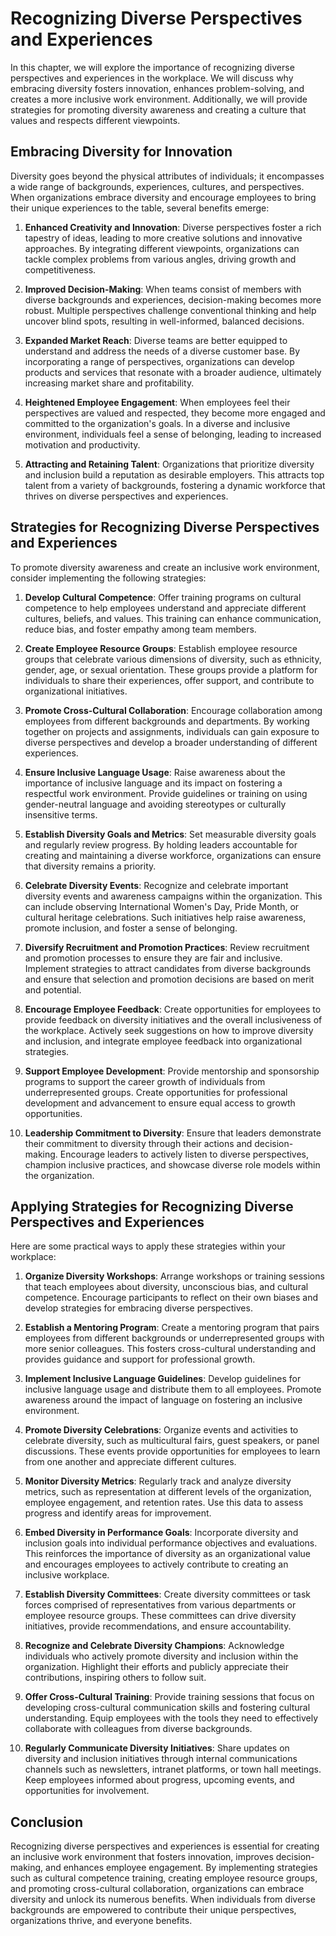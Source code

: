# Recognizing Diverse Perspectives and Experiences

In this chapter, we will explore the importance of recognizing diverse perspectives and experiences in the workplace. We will discuss why embracing diversity fosters innovation, enhances problem-solving, and creates a more inclusive work environment. Additionally, we will provide strategies for promoting diversity awareness and creating a culture that values and respects different viewpoints.

## Embracing Diversity for Innovation

Diversity goes beyond the physical attributes of individuals; it encompasses a wide range of backgrounds, experiences, cultures, and perspectives. When organizations embrace diversity and encourage employees to bring their unique experiences to the table, several benefits emerge:

1. **Enhanced Creativity and Innovation**: Diverse perspectives foster a rich tapestry of ideas, leading to more creative solutions and innovative approaches. By integrating different viewpoints, organizations can tackle complex problems from various angles, driving growth and competitiveness.
    
2. **Improved Decision-Making**: When teams consist of members with diverse backgrounds and experiences, decision-making becomes more robust. Multiple perspectives challenge conventional thinking and help uncover blind spots, resulting in well-informed, balanced decisions.
    
3. **Expanded Market Reach**: Diverse teams are better equipped to understand and address the needs of a diverse customer base. By incorporating a range of perspectives, organizations can develop products and services that resonate with a broader audience, ultimately increasing market share and profitability.
    
4. **Heightened Employee Engagement**: When employees feel their perspectives are valued and respected, they become more engaged and committed to the organization's goals. In a diverse and inclusive environment, individuals feel a sense of belonging, leading to increased motivation and productivity.
    
5. **Attracting and Retaining Talent**: Organizations that prioritize diversity and inclusion build a reputation as desirable employers. This attracts top talent from a variety of backgrounds, fostering a dynamic workforce that thrives on diverse perspectives and experiences.
    

## Strategies for Recognizing Diverse Perspectives and Experiences

To promote diversity awareness and create an inclusive work environment, consider implementing the following strategies:

1. **Develop Cultural Competence**: Offer training programs on cultural competence to help employees understand and appreciate different cultures, beliefs, and values. This training can enhance communication, reduce bias, and foster empathy among team members.
    
2. **Create Employee Resource Groups**: Establish employee resource groups that celebrate various dimensions of diversity, such as ethnicity, gender, age, or sexual orientation. These groups provide a platform for individuals to share their experiences, offer support, and contribute to organizational initiatives.
    
3. **Promote Cross-Cultural Collaboration**: Encourage collaboration among employees from different backgrounds and departments. By working together on projects and assignments, individuals can gain exposure to diverse perspectives and develop a broader understanding of different experiences.
    
4. **Ensure Inclusive Language Usage**: Raise awareness about the importance of inclusive language and its impact on fostering a respectful work environment. Provide guidelines or training on using gender-neutral language and avoiding stereotypes or culturally insensitive terms.
    
5. **Establish Diversity Goals and Metrics**: Set measurable diversity goals and regularly review progress. By holding leaders accountable for creating and maintaining a diverse workforce, organizations can ensure that diversity remains a priority.
    
6. **Celebrate Diversity Events**: Recognize and celebrate important diversity events and awareness campaigns within the organization. This can include observing International Women's Day, Pride Month, or cultural heritage celebrations. Such initiatives help raise awareness, promote inclusion, and foster a sense of belonging.
    
7. **Diversify Recruitment and Promotion Practices**: Review recruitment and promotion processes to ensure they are fair and inclusive. Implement strategies to attract candidates from diverse backgrounds and ensure that selection and promotion decisions are based on merit and potential.
    
8. **Encourage Employee Feedback**: Create opportunities for employees to provide feedback on diversity initiatives and the overall inclusiveness of the workplace. Actively seek suggestions on how to improve diversity and inclusion, and integrate employee feedback into organizational strategies.
    
9. **Support Employee Development**: Provide mentorship and sponsorship programs to support the career growth of individuals from underrepresented groups. Create opportunities for professional development and advancement to ensure equal access to growth opportunities.
    
10. **Leadership Commitment to Diversity**: Ensure that leaders demonstrate their commitment to diversity through their actions and decision-making. Encourage leaders to actively listen to diverse perspectives, champion inclusive practices, and showcase diverse role models within the organization.
    

## Applying Strategies for Recognizing Diverse Perspectives and Experiences

Here are some practical ways to apply these strategies within your workplace:

1. **Organize Diversity Workshops**: Arrange workshops or training sessions that teach employees about diversity, unconscious bias, and cultural competence. Encourage participants to reflect on their own biases and develop strategies for embracing diverse perspectives.
    
2. **Establish a Mentoring Program**: Create a mentoring program that pairs employees from different backgrounds or underrepresented groups with more senior colleagues. This fosters cross-cultural understanding and provides guidance and support for professional growth.
    
3. **Implement Inclusive Language Guidelines**: Develop guidelines for inclusive language usage and distribute them to all employees. Promote awareness around the impact of language on fostering an inclusive environment.
    
4. **Promote Diversity Celebrations**: Organize events and activities to celebrate diversity, such as multicultural fairs, guest speakers, or panel discussions. These events provide opportunities for employees to learn from one another and appreciate different cultures.
    
5. **Monitor Diversity Metrics**: Regularly track and analyze diversity metrics, such as representation at different levels of the organization, employee engagement, and retention rates. Use this data to assess progress and identify areas for improvement.
    
6. **Embed Diversity in Performance Goals**: Incorporate diversity and inclusion goals into individual performance objectives and evaluations. This reinforces the importance of diversity as an organizational value and encourages employees to actively contribute to creating an inclusive workplace.
    
7. **Establish Diversity Committees**: Create diversity committees or task forces comprised of representatives from various departments or employee resource groups. These committees can drive diversity initiatives, provide recommendations, and ensure accountability.
    
8. **Recognize and Celebrate Diversity Champions**: Acknowledge individuals who actively promote diversity and inclusion within the organization. Highlight their efforts and publicly appreciate their contributions, inspiring others to follow suit.
    
9. **Offer Cross-Cultural Training**: Provide training sessions that focus on developing cross-cultural communication skills and fostering cultural understanding. Equip employees with the tools they need to effectively collaborate with colleagues from diverse backgrounds.
    
10. **Regularly Communicate Diversity Initiatives**: Share updates on diversity and inclusion initiatives through internal communications channels such as newsletters, intranet platforms, or town hall meetings. Keep employees informed about progress, upcoming events, and opportunities for involvement.
    

## Conclusion

Recognizing diverse perspectives and experiences is essential for creating an inclusive work environment that fosters innovation, improves decision-making, and enhances employee engagement. By implementing strategies such as cultural competence training, creating employee resource groups, and promoting cross-cultural collaboration, organizations can embrace diversity and unlock its numerous benefits. When individuals from diverse backgrounds are empowered to contribute their unique perspectives, organizations thrive, and everyone benefits.
